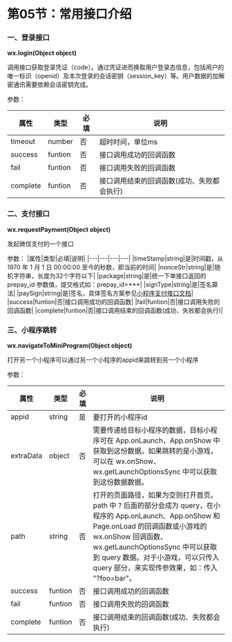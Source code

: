 # 第05节：常用接口介绍

### 一、登录接口

**wx.login(Object object)**

调用接口获取登录凭证（code）。通过凭证进而换取用户登录态信息，包括用户的唯一标识（openid）及本次登录的会话密钥（session_key）等。用户数据的加解密通讯需要依赖会话密钥完成。

参数：

|属性|类型|必填|说明|
|---|---|---|---|
|timeout|number|否|超时时间，单位ms|
|success|funtion|否|接口调用成功的回调函数|
|fail|funtion|否|接口调用失败的回调函数|
|complete|funtion|否|接口调用结束的回调函数(成功、失败都会执行)|

### 二、支付接口

**wx.requestPayment(Object object)**

发起微信支付的一个接口



参数：
|属性|类型|必填|说明|
|---|---|---|---|
|timeStamp|string|是|时间戳，从 1970 年 1 月 1 日 00:00:00 至今的秒数，即当前的时间|
|nonceStr|string|是|随机字符串，长度为32个字符以下|
|package|string|是|统一下单接口返回的 prepay_id 参数值，提交格式如：prepay_id=***|
|signType|string|是|签名算法|
|paySign|string|是|签名，具体签名方案参见[小程序支付接口文档](https://pay.weixin.qq.com/wiki/doc/api/wxa/wxa_api.php?chapter=7_7&index=3)|
|success|funtion|否|接口调用成功的回调函数|
|fail|funtion|否|接口调用失败的回调函数|
|complete|funtion|否|接口调用结束的回调函数(成功、失败都会执行)|


### 三、小程序跳转

**wx.navigateToMiniProgram(Object object)**

打开另一个小程序可以通过另一个小程序的appid来跳转到另一个小程序

参数：

|属性|类型|必填|说明|
|---|---|---|---|
|appid|string|是|要打开的小程序id|
|extraData|object|否|需要传递给目标小程序的数据，目标小程序可在 App.onLaunch，App.onShow 中获取到这份数据。如果跳转的是小游戏，可以在 wx.onShow、wx.getLaunchOptionsSync 中可以获取到这份数据数据。|
|path|string|否|打开的页面路径，如果为空则打开首页。path 中 ? 后面的部分会成为 query，在小程序的 App.onLaunch、App.onShow 和 Page.onLoad 的回调函数或小游戏的 wx.onShow 回调函数、wx.getLaunchOptionsSync 中可以获取到 query 数据。对于小游戏，可以只传入 query 部分，来实现传参效果，如：传入 "?foo=bar"。|
|success|funtion|否|接口调用成功的回调函数|
|fail|funtion|否|接口调用失败的回调函数|
|complete|funtion|否|接口调用结束的回调函数(成功、失败都会执行)|